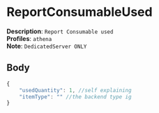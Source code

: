 # ReportConsumableUsed

**Description**: `Report Consumable used` \
**Profiles**: `athena` \
**Note**: `DedicatedServer ONLY`

## Body
```js
{
    "usedQuantity": 1, //self explaining
    "itemType": "" //the backend type ig
}
```

